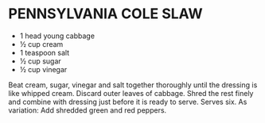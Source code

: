 # PENNSYLVANIA COLE SLAW

* 1 head young cabbage
* ½ cup cream
* 1 teaspoon salt
* ½ cup sugar
* ½ cup vinegar

Beat cream, sugar, vinegar and salt together thoroughly until the dressing is like whipped cream. Discard outer leaves of cabbage. Shred the rest finely and combine with dressing just before it is ready to serve. Serves six. As variation: Add shredded green and red peppers.
